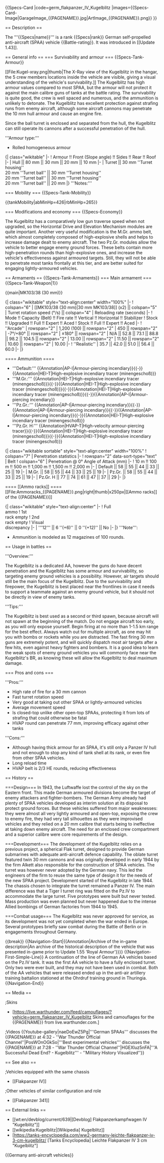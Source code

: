 {{Specs-Card
|code=germ_flakpanzer_IV_Kugelblitz
|images={{Specs-Card-Image|GarageImage_{{PAGENAME}}.jpg|ArtImage_{{PAGENAME}}.png}}
}}

== Description ==
<!-- ''In the description, the first part should be about the history of the creation and combat usage of the vehicle, as well as its key features. In the second part, tell the reader about the ground vehicle in the game. Insert a screenshot of the vehicle, so that if the novice player does not remember the vehicle by name, he will immediately understand what kind of vehicle the article is talking about.'' -->
The '''{{Specs|name}}''' is a rank {{Specs|rank}} German self-propelled anti-aircraft (SPAA) vehicle {{Battle-rating}}. It was introduced in [[Update 1.43]].

== General info ==
=== Survivability and armour ===
{{Specs-Tank-Armour}}
<!-- ''Describe armour protection. Note the most well protected and key weak areas. Appreciate the layout of modules as well as the number and location of crew members. Is the level of armour protection sufficient, is the placement of modules helpful for survival in combat? If necessary use a visual template to indicate the most secure and weak zones of the armour.'' -->
[[File:Kugel-xray.png|thumb|The X-Ray view of the Kugelblitz in the hangar, the 5 crew members locations inside the vehicle are visible, giving a visual understanding of the vehicle's survivability.]]
The Kugelblitz has high armour values compared to most SPAA, but the armour will not protect it against the main calibre guns of tanks at the battle rating. The survivability is quite good, the crew is well spaced and numerous, and the ammunition is unlikely to detonate. The Kugelblitz has excellent protection against strafing runs from enemy aircraft, although some aircraft cannons may penetrate the 10 mm hull armour and cause an engine fire.

Since the ball turret is enclosed and separated from the hull, the Kugelblitz can still operate its cannons after a successful penetration of the hull. 

'''Armour type:'''

* Rolled homogeneous armour

{| class="wikitable"
|-
! Armour !! Front (Slope angle) !! Sides !! Rear !! Roof
|-
| Hull || 80 mm || 30 mm || 20 mm || 10 mm
|-
| Turret || 30 mm ''Turret housing'' <br> 20 mm ''Turret ball'' || 30 mm ''Turret housing'' <br> 20 mm ''Turret ball'' || 30 mm ''Turret housing'' <br> 20 mm ''Turret ball'' || 20 mm
|}
'''Notes:''' <!-- Any additional notes which the user needs to be aware of -->
<!-- Example: * Suspension wheels are 20 mm thick, tracks are 30 mm thick, and torsion bars are 60 mm thick. -->

=== Mobility ===
{{Specs-Tank-Mobility}}
<!-- ''Write about the mobility of the ground vehicle. Estimate the specific power and manoeuvrability, as well as the maximum speed forwards and backwards.'' -->

{{tankMobility|abMinHp=426|rbMinHp=265}}

=== Modifications and economy ===
{{Specs-Economy}}

The Kugelblitz has a comparatively low gun traverse speed when not upgraded, so the Horizontal Drive and Elevation Mechanism modules are quite important. Another very useful modification is the M.Gr. ammo belt, which almost completely composed of high-explosive shells and helps to increase damage dealt to enemy aircraft. The two Pz.Gr. modules allow the vehicle to better engage enemy ground forces. These belts contain more high-penetration rounds than high-explosive ones, and increase the vehicle's effectiveness against armoured targets. Still, they will not be able to penetrate most tanks frontally at this tier, and are better suited for engaging lightly-armoured vehicles.

== Armaments ==
{{Specs-Tank-Armaments}}
=== Main armament ===
{{Specs-Tank-Weapon|1}}
<!-- ''Give the reader information about the characteristics of the main gun. Assess its effectiveness in a battle based on the reloading speed, ballistics and the power of shells. Do not forget about the flexibility of the fire, that is how quickly the cannon can be aimed at the target, open fire on it and aim at another enemy. Add a link to the main article on the gun: <code><nowiki>{{main|Name of the weapon}}</nowiki></code>. Describe in general terms the ammunition available for the main gun. Give advice on how to use them and how to fill the ammunition storage.'' -->
{{main|MK103/38 (30 mm)}}

{| class="wikitable" style="text-align:center" width="100%"
|-
! colspan="6" | [[MK103/38 (30 mm)|30 mm MK103/38]] (x2) || colspan="5" | Turret rotation speed (°/s) || colspan="4" | Reloading rate (seconds)
|-
! Mode !! Capacity (Belt) !! Fire rate !! Vertical !! Horizontal !! Stabilizer
! Stock !! Upgraded !! Full !! Expert !! Aced
! Stock !! Full !! Expert !! Aced
|-
! ''Arcade''
| rowspan="2" | 1,200 (100) || rowspan="2" | 450 || rowspan="2" | -7°/+80° || rowspan="2" | ±180° || rowspan="2" | N/A || 52.8 || 73.1 || 88.8 || 98.2 || 104.5 || rowspan="2" | 13.00 || rowspan="2" | 11.50 || rowspan="2" | 10.60 || rowspan="2" | 10.00
|-
! ''Realistic''
| 35.7 || 42.0 || 51.0 || 56.4 || 60.0
|-
|}

==== Ammunition ====

* '''Default:''' {{Annotation|AP-I|Armour-piercing incendiary}}{{-}}{{Annotation|HEI-T|High-explosive incendiary tracer (minengeschoß)}}
* '''M.Gr.:''' {{Annotation|HEI-T|High-explosive incendiary tracer (minengeschoß)}}{{-}}{{Annotation|HEI-T|High-explosive incendiary tracer (minengeschoß)}}{{-}}{{Annotation|HEI-T|High-explosive incendiary tracer (minengeschoß)}}{{-}}{{Annotation|AP-I|Armour-piercing incendiary}}
* '''Pz.Gr.:''' {{Annotation|AP-I|Armour-piercing incendiary}}{{-}}{{Annotation|AP-I|Armour-piercing incendiary}}{{-}}{{Annotation|AP-I|Armour-piercing incendiary}}{{-}}{{Annotation|HEI-T|High-explosive incendiary tracer (minengeschoß)}}
* '''Pz.Gr. H:''' {{Annotation|HVAP-T|High-velocity armour-piercing tracer}}{{-}}{{Annotation|HEI-T|High-explosive incendiary tracer (minengeschoß)}}{{-}}{{Annotation|HEI-T|High-explosive incendiary tracer (minengeschoß)}}

{| class="wikitable sortable" style="text-align:center" width="100%"
! colspan="7" | Penetration statistics
|-
! rowspan="2" data-sort-type="text" | Belt
! colspan="6" | Penetration @ 0° Angle of Attack (mm)
|-
! 10 m !! 100 m !! 500 m !! 1,000 m !! 1,500 m !! 2,000 m
|-
| Default || 58 || 55 || 44 || 33 || 25 || 19
|-
| M.Gr. || 58 || 55 || 44 || 33 || 25 || 19
|-
| Pz.Gr. || 58 || 55 || 44 || 33 || 25 || 19
|-
| Pz.Gr. H || 77 || 74 || 61 || 47 || 37 || 29
|-
|}

==== [[Ammo racks]] ====
[[File:Ammoracks_{{PAGENAME}}.png|right|thumb|x250px|[[Ammo racks]] of the {{PAGENAME}}]]
<!-- '''Last updated:''' -->
{| class="wikitable" style="text-align:center"
|-
! Full<br>ammo
! 1st<br>rack empty
! 2nd<br>rack empty
! Visual<br>discrepancy
|-
| '''12''' || 6&nbsp;''(+6)'' || 0&nbsp;''(+12)'' || No
|-
|}
'''Note''':

* Ammunition is modeled as 12 magazines of 100 rounds.

== Usage in battles ==
<!-- ''Describe the tactics of playing in the vehicle, the features of using vehicles in the team and advice on tactics. Refrain from creating a "guide" - do not impose a single point of view but instead give the reader food for thought. Describe the most dangerous enemies and give recommendations on fighting them. If necessary, note the specifics of the game in different modes (AB, RB, SB).'' -->

'''Overview:'''

The Kugelblitz is a dedicated AA, however the guns do have decent penetration and the Kugelblitz has some armour and survivability, so targeting enemy ground vehicles is a possibility. However, air targets should still be the main focus of the Kugelblitz. Due to the survivability and firepower, the Kugelblitz is best placed near the frontlines in case it needs to support a teammate against an enemy ground vehicle, but it should not be directly in view of enemy tanks.

'''Tips:'''

The Kugelblitz is best used as a second or third spawn, because aircraft will not spawn at the beginning of the match. Do not engage aircraft too early, as you will only expose yourself. Begin firing at no more than 1-1.5 km range for the best effect. Always watch out for multiple aircraft, as one may hit you with bombs or rockets while you are distracted. The fast firing 30 mm guns are extremely potent, and will quickly dispatch most air targets after a few hits, even against heavy fighters and bombers. It is a good idea to learn the weak spots of enemy ground vehicles you will commonly face near the Kugelblitz's BR, as knowing these will allow the Kugelblitz to deal maximum damage.

=== Pros and cons ===
<!-- ''Summarise and briefly evaluate the vehicle in terms of its characteristics and combat effectiveness. Mark its pros and cons in a bulleted list. Try not to use more than 6 points for each of the characteristics. Avoid using categorical definitions such as "bad", "good" and the like - use substitutions with softer forms such as "inadequate" and "effective".'' -->

'''Pros:'''

* High rate of fire for a 30 mm cannon
* Fast turret rotation speed
* Very good at taking out other SPAA or lightly-armoured vehicles
* Average movement speed
* Is closed-top unlike other open-top SPAAs, protecting it from lots of strafing that could otherwise be fatal
* HVAP round can penetrate 77 mm, improving efficacy against other tanks

'''Cons:'''

* Although having thick armour for an SPAA, it's still only a Panzer IV hull and not enough to stop any kind of tank shell at its rank, or even fire from other SPAA vehicles.
* Long reload time
* HVAP belt is 2/3 HE rounds, reducing effectiveness

== History ==
<!-- ''Describe the history of the creation and combat usage of the vehicle in more detail than in the introduction. If the historical reference turns out to be too long, take it to a separate article, taking a link to the article about the vehicle and adding a block "/History" (example: <nowiki>https://wiki.warthunder.com/(Vehicle-name)/History</nowiki>) and add a link to it here using the <code>main</code> template. Be sure to reference text and sources by using <code><nowiki><ref></ref></nowiki></code>, as well as adding them at the end of the article with <code><nowiki><references /></nowiki></code>. This section may also include the vehicle's dev blog entry (if applicable) and the in-game encyclopedia description (under <code><nowiki>=== In-game description ===</nowiki></code>, also if applicable).'' -->

===Design===
In 1943, the Luftwaffe lost the control of the sky on the Eastern front. This made German armoured divisions become the target of enemy attackers and fighter-bombers. The German Army already had plenty of SPAA vehicles developed as interim solution at its disposal to protect ground forces. But these vehicles suffered from major weaknesses: they were almost all very lightly armoured and open-top, exposing the crew to enemy fire, they had very tall silhouettes as they were improvised vehicles and they relied on a 20 mm calibre that starts being to ineffective at taking down enemy aircraft. The need for an enclosed crew compartment and a superior calibre were core requirements of the design.

===Development===
The development of the Kugelblitz relies on a previous project, a spherical Flak turret, designed to provide German submarines with adequate anti-aircraft defence capability. The oblate turret featured twin 30 mm cannons and was originally developed in early 1944 by the firm Alkett also responsible for the construction of SPAA vehicles. The turret was however never adopted by the German navy. This led the engineers of the firm to reuse the same type of design it for the needs of the new SPAA project.
Development started of the Kugelblitz in late 1944. The chassis chosen to integrate the turret remained a Panzer IV. The main difference was that a Tiger I turret ring was fitted on the Pz.IV to accommodate the large turret. Five prototypes were built but never tested. Mass production was even planned but never happened due to the intense Allied bombings of German factories from 1944 to 1945.

===Combat usage===
The Kugelblitz was never approved for service, as its development was not yet completed when the war ended in Europe. Several prototypes briefly saw combat during the Battle of Berlin or in engagements throughout Germany.

{{break}}
{{Navigation-Start|{{Annotation|Archive of the in-game description|An archive of the historical description of the vehicle that was presented in-game prior to Update 1.55 'Royal Armour'}}}}
{{Navigation-First-Simple-Line}}
A continuation of the line of German AA vehicles based on the Pz.IV tank. It was the first AA vehicle to have a fully enclosed turret. Only two were ever built, and they may not have been used in combat. Both of the AA vehicles that were released ended up in the anti-air artillery training battalion stationed at the Ohrdruf training ground in Thuringia.
{{Navigation-End}}

== Media ==
<!-- ''Excellent additions to the article would be video guides, screenshots from the game, and photos.'' -->

;Skins

* [https://live.warthunder.com/feed/camouflages/?vehicle=germ_flakpanzer_IV_Kugelblitz Skins and camouflages for the {{PAGENAME}} from live.warthunder.com.]

;Videos
{{Youtube-gallery|naeDoEwZ5Pg|'''German SPAAs''' discusses the {{PAGENAME}} at 4:32 - ''War Thunder Official Channel''|PosWOnOGkSo|'''Best experimental vehicles''' discusses the {{PAGENAME}} at 7:28 - ''War Thunder Official Channel''|HGEXluz5nFA|'''A Successful Dead End? - Kugelblitz''' - ''Military History Visualized''}}

== See also ==
<!-- ''Links to the articles on the War Thunder Wiki that you think will be useful for the reader, for example:''
* ''reference to the series of the vehicles;''
* ''links to approximate analogues of other nations and research trees.'' -->

;Vehicles equipped with the same chassis

* [[Flakpanzer IV]]

;Other vehicles of similar configuration and role

* [[Flakpanzer 341]]

== External links ==
<!-- ''Paste links to sources and external resources, such as:''
* ''topic on the official game forum;''
* ''other literature.'' -->

* [[wt:en/devblog/current/639|[Devblog] Flakpanzerkampfwagen IV "Kugelblitz"]]
* [[wikipedia:Kugelblitz|[Wikipedia] Kugelblitz]]
* [https://tanks-encyclopedia.com/ww2-germany-leichte-flakpanzer-iv-3-cm-kugelblitz/ <nowiki>[Tanks Encyclopedia]</nowiki> Leichte Flakpanzer IV 3 cm "Kugelblitz"]

{{Germany anti-aircraft vehicles}}